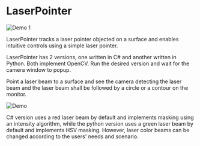 # LaserPointer

![Demo 1](https://media.giphy.com/media/dyGibIytO4GROfV6bB/giphy.gif)

LaserPointer tracks a laser pointer objected on a surface and enables intuitive controls using a simple laser pointer.


LaserPointer has 2 versions, one written in C# and another written in Python. Both implement OpenCV.
Run the desired version and wait for the camera window to popup.

Point a laser beam to a surface and see the camera detecting the laser beam and the laser beam shall be followed by a 
circle or a contour on the monitor.

![Demo ](https://media.giphy.com/media/RNPyaDMA9WyNqSa7yN/giphy.gif)

C# version uses a red laser beam by default and implements masking using an intensity algorithm, while
the python version uses a green laser beam by default and implements HSV masking. However, laser color beams can be changed 
according to the users' needs and scenario.
